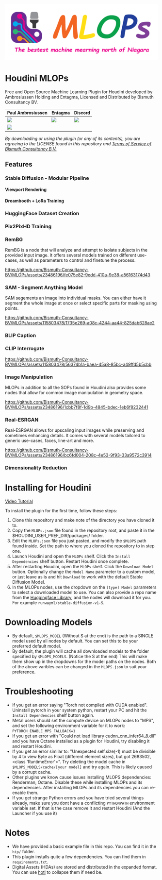 ![MLOPs logo](https://github.com/Bismuth-Consultancy-BV/MLOPs/blob/main/help/images/mlops_banner.png)

# Houdini MLOPs
Free and Open Source Machine Learning Plugin for Houdini developed by Ambrosiussen Holding and Entagma, Licensed and Distributed by Bismuth Consultancy BV.

| Paul Ambrosiussen | Entagma | Discord |
| --------------- | --------------- | --------------- |
| [![](https://img.shields.io/badge/twitter-%230077B5.svg?style=for-the-badge&logo=twitter)](https://twitter.com/ambrosiussen_p) | [![](https://img.shields.io/badge/twitter-%230077B5.svg?style=for-the-badge&logo=twitter)](https://twitter.com/entagma) | [![](https://img.shields.io/badge/discord-%230077B5.svg?style=for-the-badge&logo=discord&logoColor=white)](https://discord.gg/rKr5SNZJtM) |
| [![](https://img.shields.io/badge/linkedin-%230077B5.svg?style=for-the-badge&logo=linkedin)](https://www.linkedin.com/in/paulambrosiussen/) |

_By downloading or using the plugin (or any of its contents), you are agreeing to the LICENSE found in this repository and [Terms of Service of Bismuth Consultancy B.V.](https://www.bismuthconsultancy.com/s/EN_Terms_And_Conditions-f5sk.pdf)_


## Features
### Stable Diffusion - Modular Pipeline
#### Viewport Rendering
#### Dreambooth + LoRa Training
### HuggingFace Dataset Creation
### Pix2PixHD Training
### RemBG
RemBG is a node that will analyze and attempt to isolate subjects in the provided input image. It offers several models trained on different use-cases, as well as parameters to control and finetune the process.

https://github.com/Bismuth-Consultancy-BV/MLOPs/assets/23486196/fe075e82-9edd-410a-9e38-a56163174d43

### SAM - Segment Anything Model
SAM segements an image into individual masks. You can either have it segment the whole image at once or select specific parts for masking using points.

https://github.com/Bismuth-Consultancy-BV/MLOPs/assets/115803478/1735e269-a08c-4244-aa44-825dab628ae2

### BLIP Caption
### CLIP Interrogate

https://github.com/Bismuth-Consultancy-BV/MLOPs/assets/115803478/56374b1a-baea-45a8-85bc-a49ffd5b5cbb

### Image Manipulation
MLOPs in addition to all the SOPs found in Houdini also provides some nodes that allow for common image manipulation in geometry space.

https://github.com/Bismuth-Consultancy-BV/MLOPs/assets/23486196/1cbb7f8f-1d9b-4845-bdec-1eb6f8232441


### Real-ESRGAN
Real-ESRGAN allows for upscaling input images while preserving and sometimes enhancing details. It comes with several models tailored to generic use-cases, faces, line-art and more.

https://github.com/Bismuth-Consultancy-BV/MLOPs/assets/23486196/bc6fd004-208c-4e53-9f93-33a9572c3914


### Dimensionality Reduction



# Installing for Houdini
[Video Tutorial](https://youtu.be/rtgghkYKKLY)

To install the plugin for the first time, follow these steps:
1. Clone this repository and make note of the directory you have cloned it to.
2. Copy the `MLOPs.json` file found in the repository root, and paste it in the $HOUDINI_USER_PREF_DIR/packages/ folder.
3. Edit the `MLOPs.json` file you just pasted, and modify the `$MLOPS` path found inside. Set the path to where you cloned the repository to in step one.
4. Launch Houdini and open the `MLOPs` shelf. Click the `Install Dependencies` shelf button. Restart Houdini once complete.
5. After restarting Houdini, open the `MLOPs` shelf. Click the `Download Model` button. Optionally change the `Model Name` parameter to a custom model, or just leave as is and hit `Download` to work with the default Stable Diffusion Model.
6. In the MLOPs nodes, use the dropdown on the `[type] Model` parameters to select a downloaded model to use. You can also provide a repo name from the [Huggingface Library](https://huggingface.co/models?pipeline_tag=text-to-image&sort=downloads), and the nodes will download it for you. For example `runwayml/stable-diffusion-v1-5`.


# Downloading Models
- By default, `$MLOPS_MODEL` (Without S at the end) is the path to a SINGLE model used by all nodes by default. You can set this to be your preferred default model.
- By default, the plugin will cache all downloaded models to the folder specified by `$MLOPS_MODELS`. (Notice the S at the end) This will make them show up in the dropdowns for the model paths on the nodes.
Both of the above varibles can be changed in the `MLOPS.json` to suit your preference.

# Troubleshooting
- If you get an error saying "Torch not compiled with CUDA enabled". Uninstall pytorch in your system python, restart your PC and hit the `Install Dependencies` shelf button again. 
- Metal users should set the compute device on MLOPs nodes to "MPS", and set the following environment variable for it to work: `PYTORCH_ENABLE_MPS_FALLBACK=1`
- If you get an error with "Could not load library cudnn_cnn_infer64_8.dll" and you have Octane installed as a plugin for Houdini, try disabling it and restart Houdini.
- If you get an error similar to: "Unexpected self.size(-1) must be divisible by 4 to view Byte as Float (different element sizes), but got 2683502, <class 'RuntimeError'>". Try deleting the model cache in `$MLOPS_MODELS/cache/[your model]` and try again. This is likely caused by a corrupt cache.
- Other plugins we know cause issues installing MLOPS dependencies: Renderman, Octane. Disable these while installing MLOPs and its dependencies. After installing MLOPs and its dependencies you can re-enable them.
- If you get strange Python errors and you have tried several things already, make sure you dont have a conflicting `PYTHONPATH` environment variable set. If that is the case remove it and restart Houdini (And the Launcher if you use it)

# Notes
- We have provided a basic example file in this repo. You can find it in the `hip/` folder.
- This plugin installs quite a few dependencies. You can find them in `requirements.txt`.
- Digital Assets (HDAs) are stored and distributed in the expanded format. You can use [hotl](https://www.sidefx.com/docs/houdini/ref/utils/hotl.html) to collapse them if need be.
